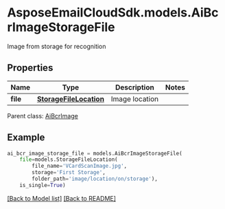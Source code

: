 # AsposeEmailCloudSdk.models.AiBcrImageStorageFile

Image from storage for recognition             

## Properties
Name | Type | Description | Notes
------------ | ------------- | ------------- | -------------
**file** |[**StorageFileLocation**](StorageFileLocation.md) |Image location              |

Parent class: [AiBcrImage](AiBcrImage.md)


## Example
```python
ai_bcr_image_storage_file = models.AiBcrImageStorageFile(
    file=models.StorageFileLocation(
        file_name='VCardScanImage.jpg',
        storage='First Storage',
        folder_path='image/location/on/storage'),
    is_single=True)
```


[[Back to Model list]](Models.md) [[Back to README]](README.md)

